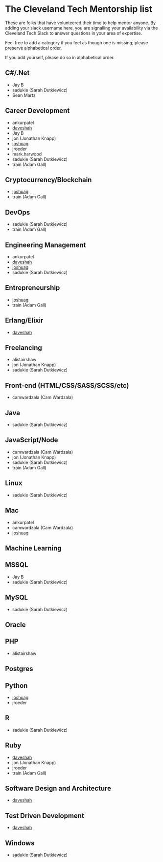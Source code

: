 # The Cleveland Tech Mentorship list

These are folks that have volunteered their time to help mentor anyone. By adding your slack username here, you are signalling your availability via the Cleveland Tech Slack to answer questions in your area of expertise.

Feel free to add a category if you feel as though one is missing; please preserve alphabetical order.

If you add yourself, please do so in alphabetical order. 

## C#/.Net
* Jay B
* sadukie (Sarah Dutkiewicz)
* Sean Martz

## Career Development
* ankurpatel
* [daveshah](https://calendly.com/daveshah/)
* Jay B
* jon (Jonathan Knapp)
* [joshuag](https://calendly.com/thejoshuag/)
* jroeder
* mark.harwood
* sadukie (Sarah Dutkiewicz)
* train (Adam Gall)

## Cryptocurrency/Blockchain
* [joshuag](https://calendly.com/thejoshuag/)
* train (Adam Gall)

## DevOps
* sadukie (Sarah Dutkiewicz)
* train (Adam Gall)

## Engineering Management
* ankurpatel
* [daveshah](https://calendly.com/daveshah/)
* [joshuag](https://calendly.com/thejoshuag/)
* sadukie (Sarah Dutkiewicz) 

## Entrepreneurship
* [joshuag](https://calendly.com/thejoshuag/)
* train (Adam Gall)

## Erlang/Elixir
* [daveshah](https://calendly.com/daveshah/)

## Freelancing
* alistairshaw
* jon (Jonathan Knapp)
* sadukie (Sarah Dutkiewicz)

## Front-end (HTML/CSS/SASS/SCSS/etc)
* camwardzala (Cam Wardzala)

## Java
* sadukie (Sarah Dutkiewicz)

## JavaScript/Node
* camwardzala (Cam Wardzala)
* jon (Jonathan Knapp)
* sadukie (Sarah Dutkiewicz)
* train (Adam Gall)

## Linux
* sadukie (Sarah Dutkiewicz)

## Mac
* ankurpatel
* camwardzala (Cam Wardzala)
* [joshuag](https://calendly.com/thejoshuag/)

## Machine Learning

## MSSQL
* Jay B
* sadukie (Sarah Dutkiewicz)

## MySQL
* sadukie (Sarah Dutkiewicz)

## Oracle

## PHP
* alistairshaw

## Postgres

## Python
* [joshuag](https://calendly.com/thejoshuag/)
* jroeder

## R
* sadukie (Sarah Dutkiewicz)

## Ruby
* [daveshah](https://calendly.com/daveshah/)
* jon (Jonathan Knapp)
* jroeder
* train (Adam Gall)

## Software Design and Architecture
* [daveshah](https://calendly.com/daveshah/)

## Test Driven Development
* [daveshah](https://calendly.com/daveshah/)

## Windows
* sadukie (Sarah Dutkiewicz)

